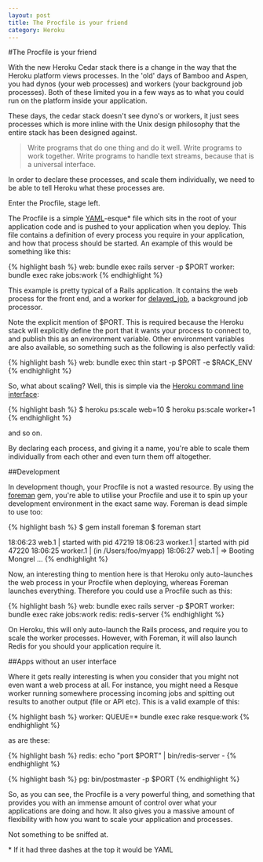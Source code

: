 ```yaml
---
layout: post
title: The Procfile is your friend
category: Heroku
---
```

#The Procfile is your friend

With the new Heroku Cedar stack there is a change in the way that the
Heroku platform views processes.  In the 'old' days of Bamboo and Aspen,
you had dynos (your web processes) and workers (your background job
processes).  Both of these limited you in a few ways as to what you
could run on the platform inside your application.

These days, the cedar stack doesn't see dyno's or workers, it just sees
processes which is more inline with the Unix design philosophy that the
entire stack has been designed against.

> Write programs that do one thing and do it well. Write programs to work together. Write programs to handle text streams, because that is a universal interface.

In order to declare these processes, and scale them individually, we
need to be able to tell Heroku what these processes are.

Enter the Procfile, stage left.

The Procfile is a simple [YAML](http://en.wikipedia.org/wiki/YAML)-esque* file which sits in the root of your
application code and is pushed to your application when you deploy.
This file contains a definition of every process you require in your
application, and how that process should be started.  An example of this
would be something like this:

{% highlight bash %}
web:  bundle exec rails server -p $PORT
worker: bundle exec rake jobs:work
{% endhighlight %}

This example is pretty typical of a Rails application.  It contains the
web process for the front end, and a worker for [delayed_job](https://github.com/collectiveidea/delayed_job), a
background job processor.  

Note the explicit mention of $PORT.  This is
required because the Heroku stack will explicitly define the port that
it wants your process to connect to, and publish this as an environment
variable.  Other environment variables are also available, so something
such as the following is also perfectly valid:

{% highlight bash %}
web:   bundle exec thin start -p $PORT -e $RACK_ENV
{% endhighlight %}

So, what about scaling?  Well, this is simple via the [Heroku command
line interface](http://devcenter.heroku.com/articles/scaling):

{% highlight bash %}
$ heroku ps:scale web=10
$ heroku ps:scale worker+1
{% endhighlight %}

and so on.

By declaring each process, and giving it a name, you're able to scale
them individually from each other and even turn them off altogether.

##Development

In development though, your Procfile is not a wasted resource.  By using
the [foreman](https://github.com/ddollar/foreman) gem, you're able to utilise your Procfile and use it to spin
up your development environment in the exact same way.  Foreman is dead
simple to use too:

{% highlight bash %}
$ gem install foreman
$ foreman start

18:06:23 web.1     | started with pid 47219
18:06:23 worker.1  | started with pid 47220
18:06:25 worker.1  | (in /Users/foo/myapp)
18:06:27 web.1     | => Booting Mongrel
...
{% endhighlight %}

Now, an interesting thing to mention here is that Heroku only
auto-launches the web process in your Procfile when deploying, whereas
Foreman launches everything.  Therefore you could use a Procfile such as this:

{% highlight bash %}
web: bundle exec rails server -p $PORT
worker: bundle exec rake jobs:work
redis: redis-server
{% endhighlight %}

On Heroku, this will only auto-launch the Rails process, and require you to scale the worker processes.  However, with Foreman, it will also
launch Redis for you should your application require it.

##Apps without an user interface

Where it gets really interesting is when you consider that you might not
even want a web process at all.  For instance, you might need a Resque
worker running somewhere processing incoming jobs and spitting out
results to another output (file or API etc).  This is a valid example of
this:

{% highlight bash %}
worker: QUEUE=* bundle exec rake resque:work
{% endhighlight %}

as are these:

{% highlight bash %}
redis: echo "port $PORT" | bin/redis-server -
{% endhighlight %}

{% highlight bash %}
pg: bin/postmaster -p $PORT
{% endhighlight %}

So, as you can see, the Procfile is a very powerful thing, and something
that provides you with an immense amount of control over what your
applications are doing and how. It also gives you a massive amount of
flexibility with how you want to scale your application and processes.

Not something to be sniffed at.

\* If it had three dashes at the top it would be YAML
